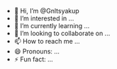 - 👋 Hi, I’m @Gnltsyakup
- 👀 I’m interested in ...
- 🌱 I’m currently learning ...
- 💞️ I’m looking to collaborate on ...
- 📫 How to reach me ...
- 😄 Pronouns: ...
- ⚡ Fun fact: ...

<!---
Gnltsyakup/Gnltsyakup is a ✨ special ✨ repository because its `README.md` (this file) appears on your GitHub profile.
You can click the Preview link to take a look at your changes.
--->
